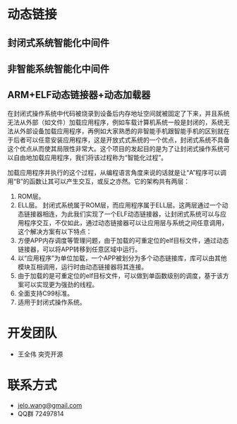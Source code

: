 # 动态链接 #
## 封闭式系统智能化中间件 ##
## 非智能系统智能化中间件 ##
## ARM+ELF动态链接器+动态加载器 ##
在封闭式操作系统中代码被烧录到设备后内存地址空间就被固定了下来，并且系统无法从外部（如文件）加载应用程序，例如车载计算机系统一般是封闭的，系统无法从外部设备加载应用程序，再例如大家熟悉的非智能手机跟智能手机的区别就在于后者可以任意安装应用程序，这是开放式式系统的一个优点，封闭式系统不具备这个优点从而使其局限性非常大。这个项目的发起目的是为了让封闭式操作系统可以自由地加载应用程序，我们将该过程称为“智能化过程”。

加载应用程序并执行的这个过程，从编程语言角度来说的话就是让“A”程序可以调用“B”的函数让其可以产生交互，或反之亦然。它的架构共有两层：
  1. ROM层。
  1. ELL层。
封闭式系统属于ROM层，而应用程序属于ELL层。这两层通过一个动态链接器相连，为此我们实现了一个ELF动态链接器，让封闭式系统可以与应用程序交互，不仅如此，通过动态链接器可以让应用层与系统之间任意调用，这个解决方案有以下特点：
  1. 方便APP内存调度等管理问题，由于加载的可重定位的elf目标文件，通过动态链接器，可以将APP转移到任意区域中运行。
  1. 以“应用程序”为单位加载，一个APP被划分为多个动态链接库，库可以由其他模块互相调用，运行时由动态链接器将其连接。
  1. 由于加载的是可重定位的elf目标文件，可以做到单函数级别的调度，基于该方案可以实现更为强劲的线程。
  1. 全面支持C99标准。
  1. 适用于封闭式操作系统。
# 开发团队 #
  * 王全伟 突壳开源
# 联系方式 #
  * jelo.wang@gmail.com
  * QQ群 72497814